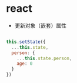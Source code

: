 # react

- 更新对象（嵌套）属性

```javascript

this.setState({
  ...this.state,
  person: {
    ...this.state.person,
    age: 0
  }
})

```
